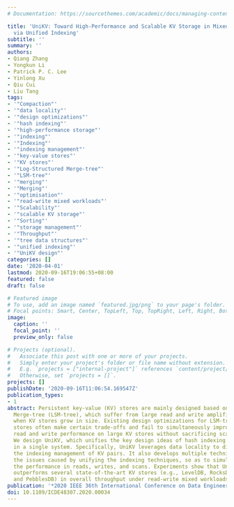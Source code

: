 ```yaml
---
# Documentation: https://sourcethemes.com/academic/docs/managing-content/

title: 'UniKV: Toward High-Performance and Scalable KV Storage in Mixed Workloads
  via Unified Indexing'
subtitle: ''
summary: ''
authors:
- Qiang Zhang
- Yongkun Li
- Patrick P. C. Lee
- Yinlong Xu
- Qiu Cui
- Liu Tang
tags:
- '"Compaction"'
- '"data locality"'
- '"design optimizations"'
- '"hash indexing"'
- '"high-performance storage"'
- '"indexing"'
- '"Indexing"'
- '"indexing management"'
- '"key-value stores"'
- '"KV stores"'
- '"Log-Structured Merge-tree"'
- '"LSM-tree"'
- '"merging"'
- '"Merging"'
- '"optimisation"'
- '"read-write mixed workloads"'
- '"Scalability"'
- '"scalable KV storage"'
- '"Sorting"'
- '"storage management"'
- '"Throughput"'
- '"tree data structures"'
- '"unified indexing"'
- '"UniKV design"'
categories: []
date: '2020-04-01'
lastmod: 2020-09-16T19:06:55+08:00
featured: false
draft: false

# Featured image
# To use, add an image named `featured.jpg/png` to your page's folder.
# Focal points: Smart, Center, TopLeft, Top, TopRight, Left, Right, BottomLeft, Bottom, BottomRight.
image:
  caption: ''
  focal_point: ''
  preview_only: false

# Projects (optional).
#   Associate this post with one or more of your projects.
#   Simply enter your project's folder or file name without extension.
#   E.g. `projects = ["internal-project"]` references `content/project/deep-learning/index.md`.
#   Otherwise, set `projects = []`.
projects: []
publishDate: '2020-09-16T11:06:54.169547Z'
publication_types:
- 1
abstract: Persistent key-value (KV) stores are mainly designed based on the Log-Structured
  Merge-tree (LSM-tree), which suffer from large read and write amplifications, especially
  when KV stores grow in size. Existing design optimizations for LSM-tree-based KV
  stores often make certain trade-offs and fail to simultaneously improve both the
  read and write performance on large KV stores without sacrificing scan performance.
  We design UniKV, which unifies the key design ideas of hash indexing and the LSM-tree
  in a single system. Specifically, UniKV leverages data locality to differentiate
  the indexing management of KV pairs. It also develops multiple techniques to tackle
  the issues caused by unifying the indexing techniques, so as to simultaneously improve
  the performance in reads, writes, and scans. Experiments show that UniKV significantly
  outperforms several state-of-the-art KV stores (e.g., LevelDB, RocksDB, HyperLevelDB,
  and PebblesDB) in overall throughput under read-write mixed workloads.
publication: '*2020 IEEE 36th International Conference on Data Engineering (ICDE)*'
doi: 10.1109/ICDE48307.2020.00034
---
```


